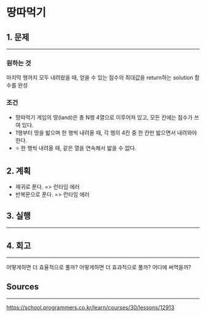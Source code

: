# 땅따먹기

## 1. 문제

---

### 원하는 것

마지막 행까지 모두 내려왔을 때, 얻을 수 있는 점수의 최대값을 return하는 solution 함수를 완성

### 조건

- 땅따먹기 게임의 땅(land)은 총 N행 4열으로 이루어져 있고, 모든 칸에는 점수가 쓰여 있다.
- 1행부터 땅을 밟으며 한 행씩 내려올 때, 각 행의 4칸 중 한 칸만 밟으면서 내려와야 한다.
- ⭐️ 한 행씩 내려올 때, 같은 열을 연속해서 밟을 수 없다.

## 2. 계획

- 재귀로 푼다. => 런타임 에러
- 반복문으로 푼다. => 런타임 에러

## 3. 실행

---

## 4. 회고

---

어떻게하면 더 효율적으로 풀까?
어떻게하면 더 효과적으로 풀까?
어디에 써먹을까?

## Sources

---

https://school.programmers.co.kr/learn/courses/30/lessons/12913
